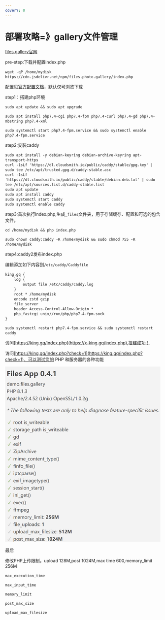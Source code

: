 ```yaml
---
coverY: 0
---
```


# 部署攻略=》gallery文件管理

[files.gallery官网](https://www.files.gallery/)

pre-step:下载并配置index.php

```
wget -qP /home/mydisk https://cdn.jsdelivr.net/npm/files.photo.gallery/index.php
```

配置见[官方配置文档](https://www.files.gallery/docs/config/)，默认仅可浏览下载

step1：搭建php环境

```
sudo apt update && sudo apt upgrade
```

```
sudo apt install php7.4-cgi php7.4-fpm php7.4-curl php7.4-gd php7.4-mbstring php7.4-xml
```

```
sudo systemctl start php7.4-fpm.service && sudo systemctl enable php7.4-fpm.service
```

step2:安装caddy

```
sudo apt install -y debian-keyring debian-archive-keyring apt-transport-https
curl -1sLf 'https://dl.cloudsmith.io/public/caddy/stable/gpg.key' | sudo tee /etc/apt/trusted.gpg.d/caddy-stable.asc
curl -1sLf 'https://dl.cloudsmith.io/public/caddy/stable/debian.deb.txt' | sudo tee /etc/apt/sources.list.d/caddy-stable.list
sudo apt update
sudo apt install caddy
sudo systemctl start caddy
sudo systemctl enable caddy
```

step3:首次执行Index.php,生成`_files`文件夹，用于存储缓存、配置和可选的包含文件。

```
cd /home/mydisk && php index.php
```

```
sudo chown caddy:caddy -R /home/mydisk && sudo chmod 755 -R /home/mydisk
```

step4:caddy2发布index.php

编辑添加如下内容到`/etc/caddy/Caddyfile`

```
king.gq {
    log {
        output file /etc/caddy/caddy.log
    }
    root * /home/mydisk
    encode zstd gzip
    file_server
    header Access-Control-Allow-Origin *
    php_fastcgi unix//run/php/php7.4-fpm.sock
}
```

```
sudo systemctl restart php7.4-fpm.service && sudo systemctl restart caddy
```

访问[https://king.gq/index.php](https://x-king.gq/index.php),搭建成功！



访问[https://king.gq/index.php?check=1](https://king.gq/index.php?check=1)，可以测试您的 PHP 和服务器的各种功能

![](<../.gitbook/assets/image (27).png>)

最后

修改PHP上传限制，upload 128M,post 1024M,max time 600,memory\_limit 256M

```
max_execution_time
```

```
max_input_time
```

```
memory_limit
```

```
post_max_size
```

```
upload_max_filesize
```



